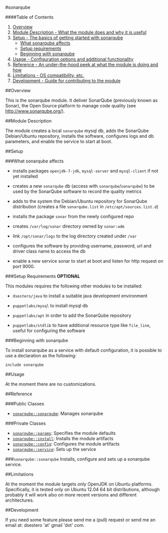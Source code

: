#sonarqube

####Table of Contents

1. [Overview](#overview)
2. [Module Description - What the module does and why it is useful](#module-description)
3. [Setup - The basics of getting started with sonarqube](#setup)
    * [What sonarqube affects](#what-sonarqube-affects)
    * [Setup requirements](#setup-requirements)
    * [Beginning with sonarqube](#beginning-with-sonarqube)
4. [Usage - Configuration options and additional functionality](#usage)
5. [Reference - An under-the-hood peek at what the module is doing and how](#reference)
5. [Limitations - OS compatibility, etc.](#limitations)
6. [Development - Guide for contributing to the module](#development)

##Overview

This is the sonarqube module. It deliver SonarQube (previously known as Sonar), the Open Source platform to manage code quality (see http://www.sonarqube.org/).

##Module Description

The module creates a local `sonarqube` mysql db, adds the SonarQube Debian/Ubuntu repository, installs the software, configures logs and db parameters, and enable the service to start at boot.

##Setup

###What sonarqube affects

* installs packages `openjdk-7-jdk`, `mysql-server` and `mysql-client` if not yet installed

* creates a new `sonarqube` db (access with `sonarqube`/`sonarqube`) to be used by the SonarQube software to record the quality metrics

* adds to the system the Debian/Ubuntu repository for SonarQube distribution (creates a file `sonarqube.list` in `/etc/apt/sources.list.d`)

* installs the package `sonar` from the newly configured repo

* creates `/var/log/sonar` directory owned by `sonar:adm`

* link `/opt/sonar/logs` to the log directory created under `/var`

* configures the software by providing username, password, url and driver class name to access the db

* enable a new service sonar to start at boot and listen for http request on port 9000.

###Setup Requirements **OPTIONAL**

This modules requires the following other modules to be installed:

* `dsestero/java`
    to install a suitable java development environment

* `puppetlabs/mysql`
    to install mysql db

* `puppetlabs/apt`
    in order to add the SonarQube repository

* `puppetlabs/stdlib`
    to have additional resource type like `file_line`, useful for configuring the software
	
###Beginning with sonarqube	

To install sonarqube as a service with default configuration, it is possible to use a declaration as the following:

```
include sonarqube
```

##Usage

At the moment there are no customizations. 

##Reference

###Public Classes

* [`sonarqube::sonarqube`](#sonarqubesonarqube): Manages sonarqube

###Private Classes

* [`sonarqube::params`](#sonarqubeparams): Specifies the module defaults
* [`sonarqube::install`](#sonarqubeinstall): Installs the module artifacts
* [`sonarqube::config`](#sonarqubeconfig): Configures the module artifacts
* [`sonarqube::service`](#sonarqubeservice): Sets up the service

###`sonarqube::sonarqube`
Installs, configure and sets up a sonarqube service.

##Limitations

At the moment the module targets only OpenJDK on Ubuntu platforms. Specifically, it is tested only on Ubuntu 12.04 64 bit distributions, although probably it will work also on more recent versions and different architectures.

##Development

If you need some feature please send me a (pull) request or send me an email at: dsestero 'at' gmail 'dot' com.
